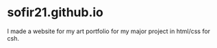 # sofir21.github.io
I made a website for my art portfolio for my major project in html/css for csh.
